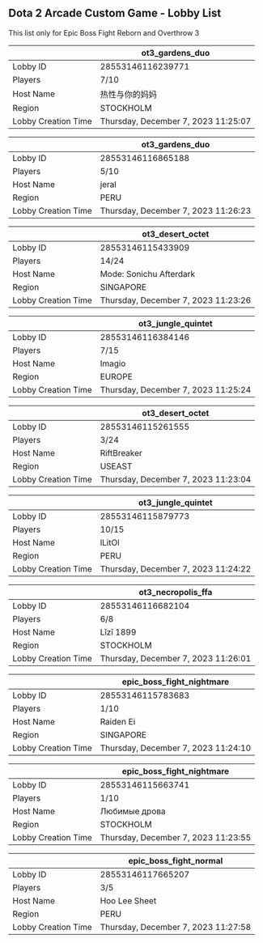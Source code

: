 ## Dota 2 Arcade Custom Game - Lobby List

This list only for Epic Boss Fight Reborn and Overthrow 3

|  | ot3_gardens_duo |
| ------ | ------ |
| Lobby ID | 28553146116239771 |
| Players | 7/10 |
| Host Name | 热性与你的妈妈 |
| Region | STOCKHOLM |
| Lobby Creation Time | Thursday, December 7, 2023 11:25:07 |


|  | ot3_gardens_duo |
| ------ | ------ |
| Lobby ID | 28553146116865188 |
| Players | 5/10 |
| Host Name | jeral |
| Region | PERU |
| Lobby Creation Time | Thursday, December 7, 2023 11:26:23 |


|  | ot3_desert_octet |
| ------ | ------ |
| Lobby ID | 28553146115433909 |
| Players | 14/24 |
| Host Name | Mode: Sonichu Afterdark |
| Region | SINGAPORE |
| Lobby Creation Time | Thursday, December 7, 2023 11:23:26 |


|  | ot3_jungle_quintet |
| ------ | ------ |
| Lobby ID | 28553146116384146 |
| Players | 7/15 |
| Host Name | Imagio |
| Region | EUROPE |
| Lobby Creation Time | Thursday, December 7, 2023 11:25:24 |


|  | ot3_desert_octet |
| ------ | ------ |
| Lobby ID | 28553146115261555 |
| Players | 3/24 |
| Host Name | RiftBreaker |
| Region | USEAST |
| Lobby Creation Time | Thursday, December 7, 2023 11:23:04 |


|  | ot3_jungle_quintet |
| ------ | ------ |
| Lobby ID | 28553146115879773 |
| Players | 10/15 |
| Host Name | lLitOl |
| Region | PERU |
| Lobby Creation Time | Thursday, December 7, 2023 11:24:22 |


|  | ot3_necropolis_ffa |
| ------ | ------ |
| Lobby ID | 28553146116682104 |
| Players | 6/8 |
| Host Name | Lǐzǐ 1899 |
| Region | STOCKHOLM |
| Lobby Creation Time | Thursday, December 7, 2023 11:26:01 |


|  | epic_boss_fight_nightmare |
| ------ | ------ |
| Lobby ID | 28553146115783683 |
| Players | 1/10 |
| Host Name | Raiden Ei |
| Region | SINGAPORE |
| Lobby Creation Time | Thursday, December 7, 2023 11:24:10 |


|  | epic_boss_fight_nightmare |
| ------ | ------ |
| Lobby ID | 28553146115663741 |
| Players | 1/10 |
| Host Name | Любимые дрова |
| Region | STOCKHOLM |
| Lobby Creation Time | Thursday, December 7, 2023 11:23:55 |


|  | epic_boss_fight_normal |
| ------ | ------ |
| Lobby ID | 28553146117665207 |
| Players | 3/5 |
| Host Name | Hoo Lee Sheet |
| Region | PERU |
| Lobby Creation Time | Thursday, December 7, 2023 11:27:58 |


